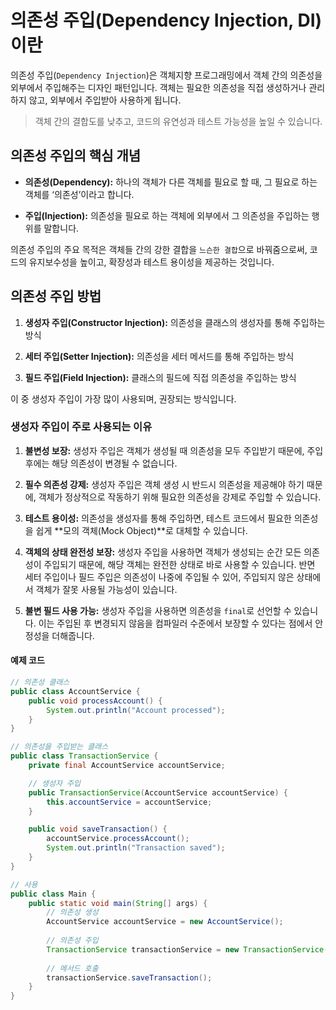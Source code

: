 # 의존성 주입(Dependency Injection, DI)이란

의존성 주입(`Dependency Injection`)은 객체지향 프로그래밍에서 객체 간의 의존성을 외부에서 주입해주는 디자인 패턴입니다. 객체는 필요한 의존성을 직접 생성하거나 관리하지 않고, 외부에서 주입받아 사용하게 됩니다.

> 객체 간의 결합도를 낮추고, 코드의 유연성과 테스트 가능성을 높일 수 있습니다.

## 의존성 주입의 핵심 개념

- **의존성(Dependency):** 하나의 객체가 다른 객체를 필요로 할 때, 그 필요로 하는 객체를 ‘의존성’이라고 합니다.

- **주입(Injection):** 의존성을 필요로 하는 객체에 외부에서 그 의존성을 주입하는 행위를 말합니다.

의존성 주입의 주요 목적은 객체들 간의 강한 결합을 `느슨한 결합`으로 바꿔줌으로써, 코드의 유지보수성을 높이고, 확장성과 테스트 용이성을 제공하는 것입니다.

## 의존성 주입 방법

1. **생성자 주입(Constructor Injection):** 의존성을 클래스의 생성자를 통해 주입하는 방식

2. **세터 주입(Setter Injection):** 의존성을 세터 메서드를 통해 주입하는 방식

3. **필드 주입(Field Injection):** 클래스의 필드에 직접 의존성을 주입하는 방식

이 중 생성자 주입이 가장 많이 사용되며, 권장되는 방식입니다.

### 생성자 주입이 주로 사용되는 이유

1. **불변성 보장:** 생성자 주입은 객체가 생성될 때 의존성을 모두 주입받기 때문에, 주입 후에는 해당 의존성이 변경될 수 없습니다.

2. **필수 의존성 강제:** 생성자 주입은 객체 생성 시 반드시 의존성을 제공해야 하기 때문에, 객체가 정상적으로 작동하기 위해 필요한 의존성을 강제로 주입할 수 있습니다.

3. **테스트 용이성:** 의존성을 생성자를 통해 주입하면, 테스트 코드에서 필요한 의존성을 쉽게 **모의 객체(Mock Object)**로 대체할 수 있습니다.

4. **객체의 상태 완전성 보장:** 생성자 주입을 사용하면 객체가 생성되는 순간 모든 의존성이 주입되기 때문에, 해당 객체는 완전한 상태로 바로 사용할 수 있습니다. 반면 세터 주입이나 필드 주입은 의존성이 나중에 주입될 수 있어, 주입되지 않은 상태에서 객체가 잘못 사용될 가능성이 있습니다.

5. **불변 필드 사용 가능:** 생성자 주입을 사용하면 의존성을 `final`로 선언할 수 있습니다. 이는 주입된 후 변경되지 않음을 컴파일러 수준에서 보장할 수 있다는 점에서 안정성을 더해줍니다.

#### 예제 코드

```java
// 의존성 클래스
public class AccountService {
    public void processAccount() {
        System.out.println("Account processed");
    }
}

// 의존성을 주입받는 클래스
public class TransactionService {
    private final AccountService accountService;

    // 생성자 주입
    public TransactionService(AccountService accountService) {
        this.accountService = accountService;
    }

    public void saveTransaction() {
        accountService.processAccount();
        System.out.println("Transaction saved");
    }
}

// 사용
public class Main {
    public static void main(String[] args) {
        // 의존성 생성
        AccountService accountService = new AccountService();
        
        // 의존성 주입
        TransactionService transactionService = new TransactionService(accountService);
        
        // 메서드 호출
        transactionService.saveTransaction();
    }
}
```
